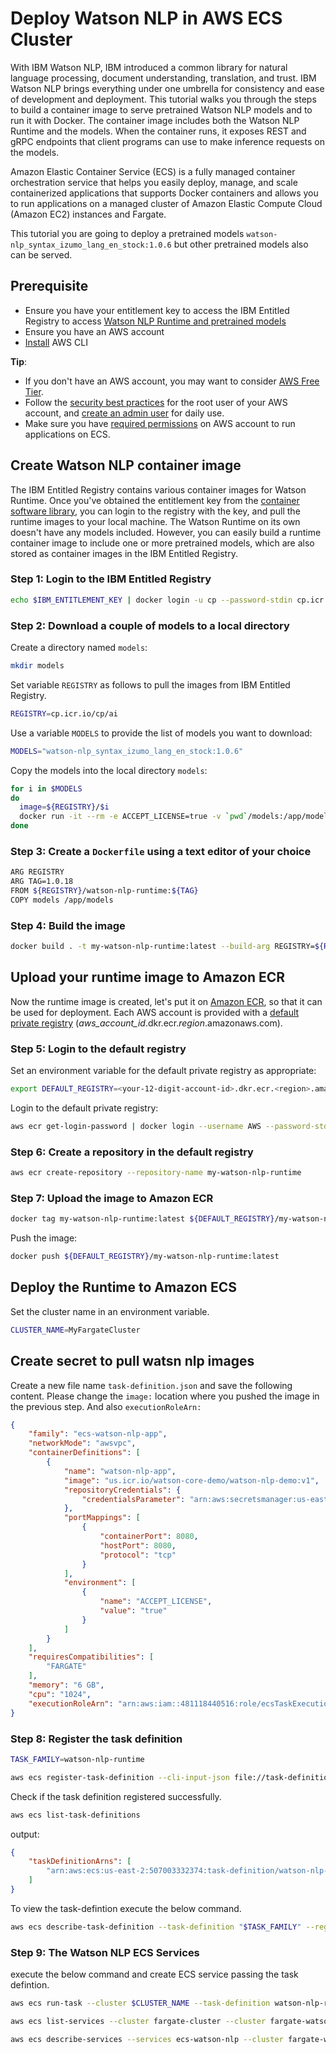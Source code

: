 # Deploy Watson NLP in AWS ECS Cluster

With IBM Watson NLP, IBM introduced a common library for natural language processing, document understanding, translation, and trust. IBM Watson NLP brings everything under one umbrella for consistency and ease of development and deployment. This tutorial walks you through the steps to build a container image to serve pretrained Watson NLP models and to run it with Docker. The container image includes both the Watson NLP Runtime and the models. When the container runs, it exposes REST and gRPC endpoints that client programs can use to make inference requests on the models.

Amazon Elastic Container Service (ECS) is a fully managed container orchestration service that helps you easily deploy, manage, and scale containerized applications that supports Docker containers and allows you to run applications on a managed cluster of Amazon Elastic Compute Cloud (Amazon EC2) instances and Fargate.

This tutorial you are going to deploy a pretrained models `watson-nlp_syntax_izumo_lang_en_stock:1.0.6` but other pretrained models also can be served.

## Prerequisite

- Ensure you have your entitlement key to access the IBM Entitled Registry to access [Watson NLP Runtime and pretrained models](https://github.com/ibm-build-lab/Watson-NLP/blob/main/MLOps/access/README.md#kubernetes-and-openshift)
- Ensure you have an AWS account
- [Install](https://docs.aws.amazon.com/cli/latest/userguide/getting-started-install.html) AWS CLI

**Tip**:

- If you don't have an AWS account, you may want to consider [AWS Free Tier](https://aws.amazon.com/free/free-tier/).
- Follow the [security best practices](https://docs.aws.amazon.com/accounts/latest/reference/best-practices-root-user.html) for the root user of your AWS account, and [create an admin user](https://docs.aws.amazon.com/IAM/latest/UserGuide/getting-started_create-admin-group.html) for daily use.
- Make sure you have [required permissions](https://docs.docker.com/cloud/ecs-integration/#requirements) on AWS account to run applications on ECS.

## Create Watson NLP container image

The IBM Entitled Registry contains various container images for Watson Runtime. Once you've obtained the entitlement key from the [container software library](https://myibm.ibm.com/products-services/containerlibrary), you can login to the registry with the key, and pull the runtime images to your local machine. The Watson Runtime on its own doesn't have any models included. However, you can easily build a runtime container image to include one or more pretrained models, which are also stored as container images in the IBM Entitled Registry.

### Step 1: Login to the IBM Entitled Registry

```sh
echo $IBM_ENTITLEMENT_KEY | docker login -u cp --password-stdin cp.icr.io
```

### Step 2: Download a couple of models to a local directory

Create a directory named `models`:

```sh
mkdir models
```

Set variable `REGISTRY` as follows to pull the images from IBM Entitled Registry.

```sh
REGISTRY=cp.icr.io/cp/ai
```

Use a variable `MODELS` to provide the list of models you want to download:

```sh
MODELS="watson-nlp_syntax_izumo_lang_en_stock:1.0.6"
```

Copy the models into the local directory `models`:

```sh
for i in $MODELS
do
  image=${REGISTRY}/$i
  docker run -it --rm -e ACCEPT_LICENSE=true -v `pwd`/models:/app/models $image
done
```

### Step 3: Create a `Dockerfile` using a text editor of your choice

```sh
ARG REGISTRY
ARG TAG=1.0.18
FROM ${REGISTRY}/watson-nlp-runtime:${TAG}
COPY models /app/models
```

### Step 4: Build the image

```sh
docker build . -t my-watson-nlp-runtime:latest --build-arg REGISTRY=${REGISTRY}
```

## Upload your runtime image to Amazon ECR

Now the runtime image is created, let's put it on [Amazon ECR](https://aws.amazon.com/ecr/), so that it can be used for deployment. Each AWS account is provided with a [default private registry](https://docs.aws.amazon.com/AmazonECR/latest/userguide/Registries.html) (*aws_account_id*.dkr.ecr.*region*.amazonaws.com).

### Step 5: Login to the default registry

Set an environment variable for the default private registry as appropriate:

```sh
export DEFAULT_REGISTRY=<your-12-digit-account-id>.dkr.ecr.<region>.amazonaws.com
```

Login to the default private registry:

```sh
aws ecr get-login-password | docker login --username AWS --password-stdin ${DEFAULT_REGISTRY}
```

### Step 6: Create a repository in the default registry

```sh
aws ecr create-repository --repository-name my-watson-nlp-runtime
```

### Step 7: Upload the image to Amazon ECR

```sh
docker tag my-watson-nlp-runtime:latest ${DEFAULT_REGISTRY}/my-watson-nlp-runtime:latest
```

Push the image:

```sh
docker push ${DEFAULT_REGISTRY}/my-watson-nlp-runtime:latest
```

## Deploy the Runtime to Amazon ECS

Set the cluster name in an environment variable.

```sh
CLUSTER_NAME=MyFargateCluster
```

## Create secret to pull watsn nlp images

Create a new file name `task-definition.json` and save the following content. Please change the `image:` location where you pushed the image in the previous step. And also `executionRoleArn:` 

```json
{
    "family": "ecs-watson-nlp-app", 
    "networkMode": "awsvpc", 
    "containerDefinitions": [
        {
            "name": "watson-nlp-app", 
            "image": "us.icr.io/watson-core-demo/watson-nlp-demo:v1", 
            "repositoryCredentials": {
                "credentialsParameter": "arn:aws:secretsmanager:us-east-2:481118440516:secret:watsonlib-ibmecs-nXztkK"
            },
            "portMappings": [
                {
                    "containerPort": 8080, 
                    "hostPort": 8080, 
                    "protocol": "tcp"
                }
            ],
            "environment": [
                {
                    "name": "ACCEPT_LICENSE",
                    "value": "true"
                }
            ]
        }
    ], 
    "requiresCompatibilities": [
        "FARGATE"
    ],
    "memory": "6 GB",
    "cpu": "1024",
    "executionRoleArn": "arn:aws:iam::481118440516:role/ecsTaskExecutionRole" 
}
```

### Step 8: Register the task definition

```sh
TASK_FAMILY=watson-nlp-runtime
```

```sh
aws ecs register-task-definition --cli-input-json file://task-definition.json
```

Check if the task definition registered successfully.

```sh
aws ecs list-task-definitions
```

output:

```json
{
    "taskDefinitionArns": [
        "arn:aws:ecs:us-east-2:507003332374:task-definition/watson-nlp-runtime:1"
    ]
}
```

To view the task-defintion execute the below command.

```sh
aws ecs describe-task-definition --task-definition "$TASK_FAMILY" --region "us-east-2"
```

### Step 9: The Watson NLP ECS Services

execute the below command and create ECS service passing the task defintion.

```sh
aws ecs run-task --cluster $CLUSTER_NAME --task-definition watson-nlp-runtime:1 --count 1 --network-configuration "awsvpcConfiguration={subnets=[subnet-0906c6ef826ea3898, subnet-0cad8624ef5e2d544, subnet-0a595854bb4af7860],securityGroups=[sg-00cd1568797e76974],assignPublicIp=ENABLED}" --launch-type FARGATE 
 ```


```sh
aws ecs list-services --cluster fargate-cluster --cluster fargate-watsonlib-ecs
```

```sh
aws ecs describe-services --services ecs-watson-nlp --cluster fargate-watsonlib-ecs
```

